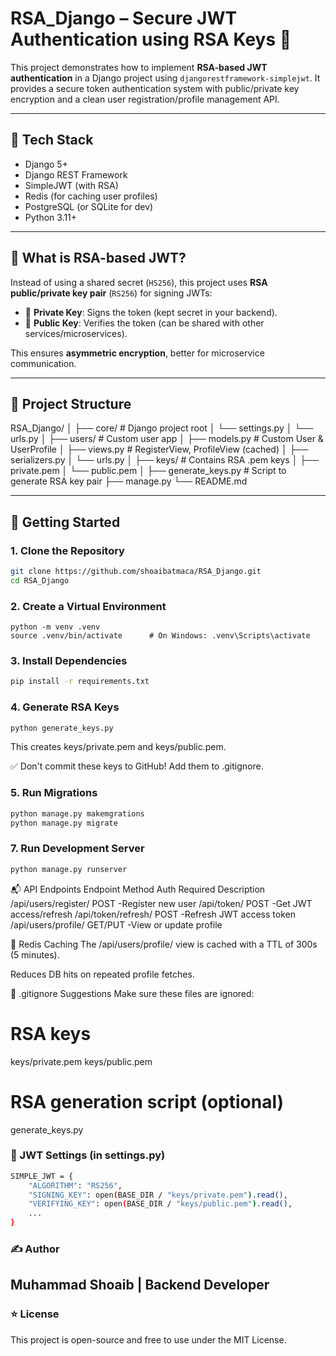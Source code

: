 # RSA_Django – Secure JWT Authentication using RSA Keys 🔐

This project demonstrates how to implement **RSA-based JWT authentication** in a Django project using `djangorestframework-simplejwt`. It provides a secure token authentication system with public/private key encryption and a clean user registration/profile management API.

---

## 🔧 Tech Stack

- Django 5+
- Django REST Framework
- SimpleJWT (with RSA)
- Redis (for caching user profiles)
- PostgreSQL (or SQLite for dev)
- Python 3.11+


---

## 🔐 What is RSA-based JWT?

Instead of using a shared secret (`HS256`), this project uses **RSA public/private key pair** (`RS256`) for signing JWTs:

- 🔑 **Private Key**: Signs the token (kept secret in your backend).
- 🧾 **Public Key**: Verifies the token (can be shared with other services/microservices).

This ensures **asymmetric encryption**, better for microservice communication.

---

## 📁 Project Structure
RSA_Django/
│
├── core/ # Django project root
│ └── settings.py
│ └── urls.py
│
├── users/ # Custom user app
│ ├── models.py # Custom User & UserProfile
│ ├── views.py # RegisterView, ProfileView (cached)
│ ├── serializers.py
│ └── urls.py
│
├── keys/ # Contains RSA .pem keys
│ ├── private.pem
│ └── public.pem
│
├── generate_keys.py # Script to generate RSA key pair
├── manage.py
└── README.md

---

## 🚀 Getting Started

### 1. Clone the Repository

```bash
git clone https://github.com/shoaibatmaca/RSA_Django.git
cd RSA_Django
```

### 2. Create a Virtual Environment
```bsh
python -m venv .venv
source .venv/bin/activate      # On Windows: .venv\Scripts\activate
```
### 3. Install Dependencies
```bash
pip install -r requirements.txt
```

### 4. Generate RSA Keys

```bash
python generate_keys.py
```

This creates keys/private.pem and keys/public.pem.

✅ Don't commit these keys to GitHub! Add them to .gitignore.

### 5. Run Migrations
```bash
python manage.py makemgrations
python manage.py migrate
```


### 7. Run Development Server
```bash
python manage.py runserver
```

📬 API Endpoints
Endpoint	Method	Auth Required	Description
/api/users/register/	POST		-Register new user
/api/token/	POST		-Get JWT access/refresh
/api/token/refresh/	POST 	-Refresh JWT access token
/api/users/profile/	GET/PUT		-View or update profile

🧠 Redis Caching
The /api/users/profile/ view is cached with a TTL of 300s (5 minutes).

Reduces DB hits on repeated profile fetches.

🛑 .gitignore Suggestions
Make sure these files are ignored:
# RSA keys
keys/private.pem
keys/public.pem

# RSA generation script (optional)
generate_keys.py


### 🔐 JWT Settings (in settings.py)
```bash
SIMPLE_JWT = {
    "ALGORITHM": "RS256",
    "SIGNING_KEY": open(BASE_DIR / "keys/private.pem").read(),
    "VERIFYING_KEY": open(BASE_DIR / "keys/public.pem").read(),
    ...
}
```

### ✍️ Author
Muhammad Shoaib | Backend Developer 
---

### ⭐ License
This project is open-source and free to use under the MIT License.
